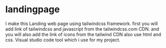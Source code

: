 # landingpage
 I make this Landing web page using tailwindcss framework. first  you will add  link of tailwindcss and  javascript  from the tailwindcss.com CDN. and you will  also add the link of icons from the tailwind CDN also use html and css.  Visual studio code tool which i use for my project.
